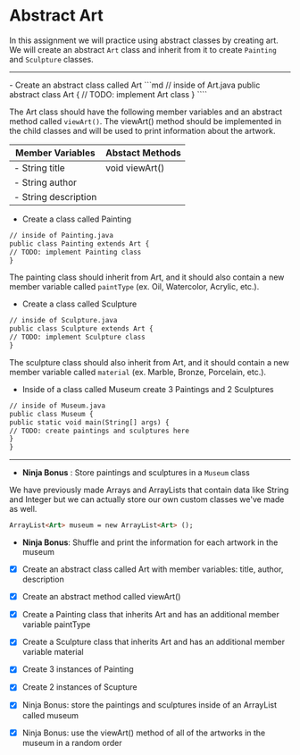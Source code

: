 # Abstract Art
In this assignment we will practice using abstract classes by creating art. We will create an abstract `Art` class and inherit from it to create `Painting` and `Sculpture` classes.
<hr>
- Create an abstract class called Art
```md
// inside of Art.java
public abstract class Art {
// TODO: implement Art class
}
````

The Art class should have the following member variables and an abstract method called `viewArt()`. The viewArt() method should be implemented in the child classes and will be used to print information about the artwork.

| Member Variables     | Abstact Methods |
| -------------------- | --------------- |
| - String title       | void viewArt()  |
| - String author      |                 |
| - String description |                 |

- Create a class called Painting
```md
// inside of Painting.java
public class Painting extends Art {
// TODO: implement Painting class
} 
````

The painting class should inherit from Art, and it should also contain a new member variable called `paintType` (ex. Oil, Watercolor, Acrylic, etc.).

- Create a class called Sculpture
```md
// inside of Sculpture.java
public class Sculpture extends Art {
// TODO: implement Sculpture class
}
````

The sculpture class should also inherit from Art, and it should contain a new member variable called `material` (ex. Marble, Bronze, Porcelain, etc.).

- Inside of a class called Museum create 3 Paintings and 2 Sculptures
```md
// inside of Museum.java
public class Museum {
public static void main(String[] args) {
// TODO: create paintings and sculptures here
}
}
````
<hr>

- **Ninja Bonus** : Store paintings and sculptures in a `Museum` class

We have previously made Arrays and ArrayLists that contain data like String and Integer but we can actually store our own custom classes we've made as well.

```md
ArrayList<Art> museum = new ArrayList<Art> ();
````

- **Ninja Bonus**: Shuffle and print the information for each artwork in the museum

- [x] Create an abstract class called Art with member variables: title, author, description

- [x] Create an abstract method called viewArt()

- [x] Create a Painting class that inherits Art and has an additional member variable paintType

- [x] Create a Sculpture class that inherits Art and has an additional member variable material

- [x] Create 3 instances of Painting

- [x] Create 2 instances of Scupture

- [x] Ninja Bonus: store the paintings and sculptures inside of an ArrayList called museum

- [x] Ninja Bonus: use the viewArt() method of all of the artworks in the museum in a random order

